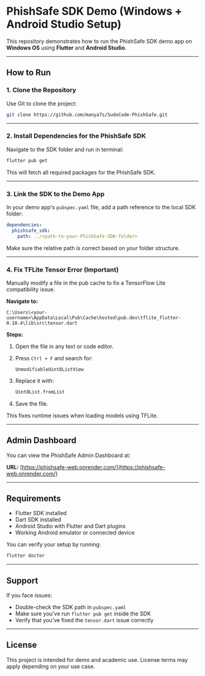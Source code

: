 # PhishSafe SDK Demo (Windows + Android Studio Setup)

This repository demonstrates how to run the PhishSafe SDK demo app on **Windows OS** using **Flutter** and **Android Studio**.

---

## How to Run

### 1. Clone the Repository

Use Git to clone the project:

```bash
git clone https://github.com/manya7s/SudoCode-PhishSafe.git
```


---

### 2. Install Dependencies for the PhishSafe SDK

Navigate to the SDK folder and run in terminal:

```bash
flutter pub get
```

This will fetch all required packages for the PhishSafe SDK.

---

### 3. Link the SDK to the Demo App

In your demo app's `pubspec.yaml` file, add a path reference to the local SDK folder:

```yaml
dependencies:
  phishsafe_sdk:
    path: ../<path-to-your-PhishSafe-SDK-folder>
```

Make sure the relative path is correct based on your folder structure.

---

### 4. Fix TFLite Tensor Error (Important)

Manually modify a file in the pub cache to fix a TensorFlow Lite compatibility issue.

**Navigate to:**

```
C:\Users\<your-username>\AppData\Local\Pub\Cache\hosted\pub.dev\tflite_flutter-0.10.4\lib\src\tensor.dart
```

**Steps:**

1. Open the file in any text or code editor.
2. Press `Ctrl + F` and search for:

   ```
   UnmodifiableUint8ListView
   ```

3. Replace it with:

   ```dart
   Uint8List.fromList
   ```

4. Save the file.

This fixes runtime issues when loading models using TFLite.

---

## Admin Dashboard

You can view the PhishSafe Admin Dashboard at:

**URL:** [https://phishsafe-web.onrender.com/](https://phishsafe-web.onrender.com/)

---

## Requirements

- Flutter SDK installed
- Dart SDK installed
- Android Studio with Flutter and Dart plugins
- Working Android emulator or connected device

You can verify your setup by running:

```bash
flutter doctor
```

---

## Support

If you face issues:

- Double-check the SDK path in `pubspec.yaml`
- Make sure you've run `flutter pub get` inside the SDK
- Verify that you’ve fixed the `tensor.dart` issue correctly

---

## License

This project is intended for demo and academic use. License terms may apply depending on your use case.
